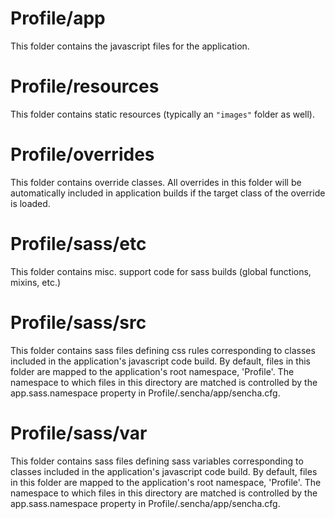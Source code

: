 # Profile/app

This folder contains the javascript files for the application.

# Profile/resources

This folder contains static resources (typically an `"images"` folder as well).

# Profile/overrides

This folder contains override classes. All overrides in this folder will be 
automatically included in application builds if the target class of the override
is loaded.

# Profile/sass/etc

This folder contains misc. support code for sass builds (global functions, 
mixins, etc.)

# Profile/sass/src

This folder contains sass files defining css rules corresponding to classes
included in the application's javascript code build.  By default, files in this 
folder are mapped to the application's root namespace, 'Profile'. The
namespace to which files in this directory are matched is controlled by the
app.sass.namespace property in Profile/.sencha/app/sencha.cfg. 

# Profile/sass/var

This folder contains sass files defining sass variables corresponding to classes
included in the application's javascript code build.  By default, files in this 
folder are mapped to the application's root namespace, 'Profile'. The
namespace to which files in this directory are matched is controlled by the
app.sass.namespace property in Profile/.sencha/app/sencha.cfg. 
